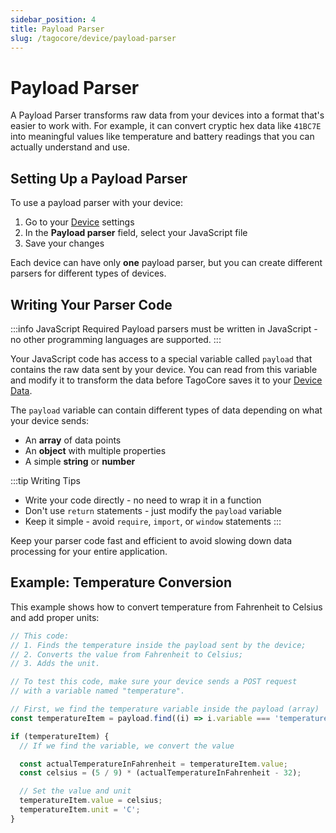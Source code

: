 ```yaml
---
sidebar_position: 4
title: Payload Parser
slug: /tagocore/device/payload-parser
---
```


# Payload Parser

A Payload Parser transforms raw data from your devices into a format that's easier to work with. For example, it can convert cryptic hex data like `41BC7E` into meaningful values like temperature and battery readings that you can actually understand and use.

## Setting Up a Payload Parser

To use a payload parser with your device:
1. Go to your [Device](/docs/tagocore/device) settings
2. In the **Payload parser** field, select your JavaScript file
3. Save your changes

Each device can have only **one** payload parser, but you can create different parsers for different types of devices.

## Writing Your Parser Code

:::info JavaScript Required
Payload parsers must be written in JavaScript - no other programming languages are supported.
:::

Your JavaScript code has access to a special variable called `payload` that contains the raw data sent by your device. You can read from this variable and modify it to transform the data before TagoCore saves it to your [Device Data](/docs/tagocore/resources/device/data.md).

The `payload` variable can contain different types of data depending on what your device sends:
- An **array** of data points
- An **object** with multiple properties  
- A simple **string** or **number**

:::tip Writing Tips
- Write your code directly - no need to wrap it in a function
- Don't use `return` statements - just modify the `payload` variable
- Keep it simple - avoid `require`, `import`, or `window` statements
:::

Keep your parser code fast and efficient to avoid slowing down data processing for your entire application.

## Example: Temperature Conversion

This example shows how to convert temperature from Fahrenheit to Celsius and add proper units:

```js
// This code:
// 1. Finds the temperature inside the payload sent by the device;
// 2. Converts the value from Fahrenheit to Celsius;
// 3. Adds the unit.

// To test this code, make sure your device sends a POST request
// with a variable named "temperature".

// First, we find the temperature variable inside the payload (array)
const temperatureItem = payload.find((i) => i.variable === 'temperature');

if (temperatureItem) {
  // If we find the variable, we convert the value

  const actualTemperatureInFahrenheit = temperatureItem.value;
  const celsius = (5 / 9) * (actualTemperatureInFahrenheit - 32);

  // Set the value and unit
  temperatureItem.value = celsius;
  temperatureItem.unit = 'C';
}
```
